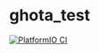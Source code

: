 # ghota_test

[![PlatformIO CI](https://github.com/andreas-hagenmeyer/ghota_test/actions/workflows/main.yml/badge.svg)](https://github.com/andreas-hagenmeyer/ghota_test/actions/workflows/main.yml)
